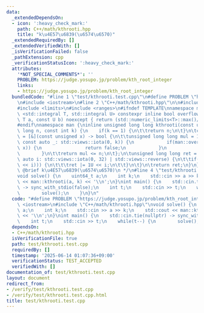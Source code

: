```yaml
---
data:
  _extendedDependsOn:
  - icon: ':heavy_check_mark:'
    path: C++/math/kthrooti.hpp
    title: "k\u4E57\u6839(\u6574\u6570)"
  _extendedRequiredBy: []
  _extendedVerifiedWith: []
  _isVerificationFailed: false
  _pathExtension: cpp
  _verificationStatusIcon: ':heavy_check_mark:'
  attributes:
    '*NOT_SPECIAL_COMMENTS*': ''
    PROBLEM: https://judge.yosupo.jp/problem/kth_root_integer
    links:
    - https://judge.yosupo.jp/problem/kth_root_integer
  bundledCode: "#line 1 \"test/kthrooti.test.cpp\"\n#define PROBLEM \"https://judge.yosupo.jp/problem/kth_root_integer\"\
    \n#include <iostream>\n#line 2 \"C++/math/kthrooti.hpp\"\n\n#include <cstdint>\n\
    #include <limits>\n#include <ranges>\n#ifndef TEMPLATE\nnamespace man {\ntemplate\
    \ <std::integral T, std::integral U> constexpr inline bool overflow_if_mul(const\
    \ T a, const U b) noexcept { return (std::numeric_limits<T>::max()/a)<b; }\n}\n\
    #endif\nnamespace man {\ninline unsigned long long kthrooti(const unsigned long\
    \ long n, const int k) {\n    if(k == 1) {\n\t\treturn n;\n\t}\n\tconst auto chk\
    \ = [&](const unsigned x) -> bool {\n\t\tunsigned long long mul = 1;\n\t\tfor([[maybe_unused]]\
    \ const auto _: std::views::iota(0, k)) {\n            if(man::overflow_if_mul(mul,\
    \ x)) {\n                return false;\n            }\n            mul *= x;\n\
    \        }\n\t\treturn mul <= n;\n\t};\n\tunsigned long long ret = 0;\n\tfor(const\
    \ auto i: std::views::iota(0, 32) | std::views::reverse) {\n\t\tif(chk(ret | (1U\
    \ << i))) {\n\t\t\tret |= 1U << i;\n\t\t}\n\t}\n\treturn ret;\n}\n}\n\n/**\n *\
    \ @brief k\u4E57\u6839(\u6574\u6570)\n */\n#line 4 \"test/kthrooti.test.cpp\"\n\
    void solve() {\n    uint64_t a;\n    int k;\n    std::cin >> a >> k;\n    std::cout\
    \ << man::kthrooti(a, k) << '\\n';\n}\nint main() {\n    std::cin.tie(nullptr)\
    \ -> sync_with_stdio(false);\n    int t;\n    std::cin >> t;\n    while(t--) {\n\
    \        solve();\n    }\n}\n"
  code: "#define PROBLEM \"https://judge.yosupo.jp/problem/kth_root_integer\"\n#include\
    \ <iostream>\n#include \"C++/math/kthrooti.hpp\"\nvoid solve() {\n    uint64_t\
    \ a;\n    int k;\n    std::cin >> a >> k;\n    std::cout << man::kthrooti(a, k)\
    \ << '\\n';\n}\nint main() {\n    std::cin.tie(nullptr) -> sync_with_stdio(false);\n\
    \    int t;\n    std::cin >> t;\n    while(t--) {\n        solve();\n    }\n}"
  dependsOn:
  - C++/math/kthrooti.hpp
  isVerificationFile: true
  path: test/kthrooti.test.cpp
  requiredBy: []
  timestamp: '2025-06-14 01:07:36+09:00'
  verificationStatus: TEST_ACCEPTED
  verifiedWith: []
documentation_of: test/kthrooti.test.cpp
layout: document
redirect_from:
- /verify/test/kthrooti.test.cpp
- /verify/test/kthrooti.test.cpp.html
title: test/kthrooti.test.cpp
---
```


